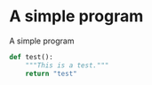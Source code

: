 A simple program
================

A simple program

```Python
def test():
    """This is a test."""
    return "test"
```
